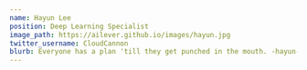 ```yaml
---
name: Hayun Lee
position: Deep Learning Specialist
image_path: https://ailever.github.io/images/hayun.jpg
twitter_username: CloudCannon
blurb: Everyone has a plan 'till they get punched in the mouth. -hayun-
---
```

